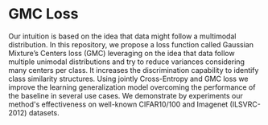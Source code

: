 # GMC Loss
Our intuition is based on the idea that data might follow a multimodal distribution.
In this repository, we propose a loss function called Gaussian Mixture’s Centers loss (GMC) leveraging on the idea that data follow multiple unimodal distributions and try to reduce variances considering many centers per class.
It increases the discrimination capability to identify class similarity structures.
Using jointly Cross-Entropy and GMC loss we improve the learning generalization model overcoming the performance of the baseline in several use cases.
We demonstrate by experiments our method's effectiveness on well-known CIFAR10/100 and Imagenet (ILSVRC-2012) datasets.
